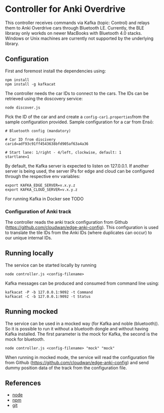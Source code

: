 # Controller for Anki Overdrive 
This controller receives commands via Kafka (topic: Control) and relays them to Anki Overdrive 
cars through Bluetooth LE. Currently, the BLE libraray only workds on newer MacBooks with 
Bluetooth 4.0 stacks. Windows or Unix machines are currently not supported by the underlying
library.

## Configuration
First and foremost install the dependencies using:
```
npm install
npm install -g kafkacat
```

The controller needs the car IDs to connect to the cars. The IDs can be retrieved using the 
doscovery service:
```
node discover.js
```

Pick the ID of the car and and create a `config-car1.properties`from the sample configuration 
provided. Sample configuration for a car from Ensō:
```
# Bluetooth config (mandatory)

# Car ID from discivery
carid=adf93c91ff4543638bfd905af63a4a36

# Start lane: 1/right - 4/left, clockwise, default: 1
startlane=1
```

By default, the Kafka server is expected to listen on 127.0.0.1. If another server is being used, the server IPs for edge and cloud can be configured through the respective env variables:
```
export KAFKA_EDGE_SERVER=v.x.y.z
export KAFKA_CLOUD_SERVER=v.x.y.z
```

For running Kafka in Docker see TODO

### Configuration of Anki track

The controller reads the anki track configuration from Github (https://github.com/cloudwan/edge-anki-config). This configuration is used to translate the tile IDs from the Anki IDs (where duplicates can occur) to our unique internal IDs.

## Running locally
The service can be started locally by running
```
node controller.js <config-filename>
```

Kafka messages can be produced and consumed from command line using:
```
kafkacat -P -b 127.0.0.1:9092 -t Command
kafkacat -C -b 127.0.0.1:9092 -t Status
```

## Running mocked

The service can be used in a mocked way (for Kafka and noble (bluetooth)). So it is possible to run it without a bluetooth dongle and without having Kafka installed. The first parameter is the mock for Kafka, the second is the mock for bluetooth.

`node controller.js <config-filename> "mock" "mock"`

When running in mocked mode, the service will read the configuration file from Github (https://github.com/cloudwan/edge-anki-config) and send dummy position data of the track from the configuration file.

## References

* [node](https://nodejs.org/en/download/)
* [npm](https://docs.npmjs.com/getting-started/installing-node)
* [git](https://git-scm.com/downloads)
